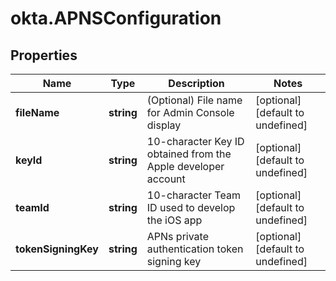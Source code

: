 # okta.APNSConfiguration

## Properties

Name | Type | Description | Notes
------------ | ------------- | ------------- | -------------
**fileName** | **string** | (Optional) File name for Admin Console display | [optional] [default to undefined]
**keyId** | **string** | 10-character Key ID obtained from the Apple developer account | [optional] [default to undefined]
**teamId** | **string** | 10-character Team ID used to develop the iOS app | [optional] [default to undefined]
**tokenSigningKey** | **string** | APNs private authentication token signing key | [optional] [default to undefined]

